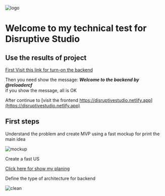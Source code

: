 ![logo](https://media.licdn.com/dms/image/C563DAQGpJ8ni4Vs4fw/image-scale_191_1128/0/1680113801446/disruptivestud_cover?e=2147483647&v=beta&t=ydbftOs8rZGBlj2UwSc-7I1WaN2aW2s1loXcCKDzmRU)

# Welcome to my technical test for Disruptive Studio

## Use the results of project

[First Visit this link for turn-on the backend](https://disruptivestudio-backend.onrender.com)

Then you need show the message: ***Welcome to the backend by @reloadercf***  
if you show the message, all is OK

After continue to [visit the frontend https://disruptivestudio.netlify.app](https://disruptivestudio.netlify.app)

## First steps

Understand the problem and create MVP using a fast mockup for print the main idea

![mockup](https://res.cloudinary.com/dkeha5pzq/image/upload/v1718868034/disruptivestudio/oizysnjdrjb1skf2cjft.png)

Create a fast US

[Click here for show my planing](https://github.com/reloadercf/disruptivestudio/issues)

Define the type of architecture for backend

![clean](https://miro.medium.com/v2/resize:fit:1400/1*gNMlCdPkghf_2F8v3MGtqA.png)
